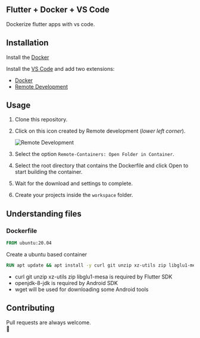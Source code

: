 ## Flutter + Docker + VS Code
Dockerize flutter apps with vs code.

## Installation

Install the [Docker](https://www.docker.com/)

Install the [VS Code](https://code.visualstudio.com/) and add two extensions:

- [Docker](https://marketplace.visualstudio.com/items?itemName=ms-azuretools.vscode-docker)
- [Remote Development](https://marketplace.visualstudio.com/items?itemName=ms-vscode-remote.vscode-remote-extensionpack)

## Usage
1. Clone this repository.

2. Click on this icon created by Remote development (*lower left corner*).

	![Remote Development](https://github.com/Navesvjv/url_images/blob/main/flutter_docker/remote_devlopment.png?raw=true)
3. Select the option ``Remote-Containers: Open Folder in Container``.
4. Select the root directory that contains the Dockerfile and click Open to start building the container.
5. Wait for the download and settings to complete.
6. Create your projects inside the ``workspace`` folder.

## Understanding files
### Dockerfile

```Dockerfile
FROM ubuntu:20.04
```

Create a ubuntu based container  
  
```Dockerfile
RUN apt update && apt install -y curl git unzip xz-utils zip libglu1-mesa openjdk-8-jdk wget
```

- curl git unzip xz-utils zip libglu1-mesa is required by Flutter SDK
- openjdk-8-jdk is required by Android SDK
- wget will be used for downloading some Android tools
	

## Contributing
Pull requests are always welcome.  
👊